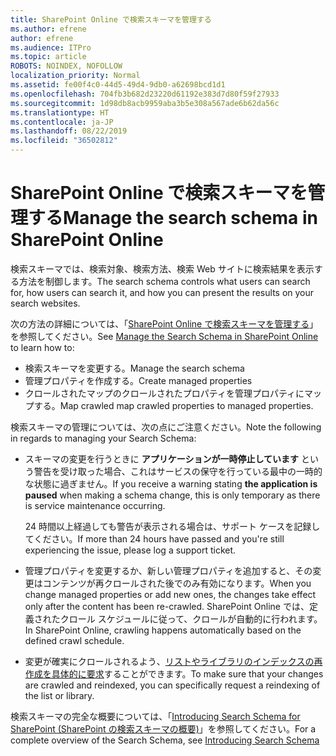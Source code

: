 ```yaml
---
title: SharePoint Online で検索スキーマを管理する
ms.author: efrene
author: efrene
ms.audience: ITPro
ms.topic: article
ROBOTS: NOINDEX, NOFOLLOW
localization_priority: Normal
ms.assetid: fe00f4c0-44d5-49d4-9db0-a62698bcd1d1
ms.openlocfilehash: 704fb3b682d23220d61192e383d7d80f59f27933
ms.sourcegitcommit: 1d98db8acb9959aba3b5e308a567ade6b62da56c
ms.translationtype: HT
ms.contentlocale: ja-JP
ms.lasthandoff: 08/22/2019
ms.locfileid: "36502812"
---
```

# <a name="manage-search-schema-in-sharepoint-online"></a><span data-ttu-id="39f27-102">SharePoint Online で検索スキーマを管理する</span><span class="sxs-lookup"><span data-stu-id="39f27-102">Manage the search schema in SharePoint Online</span></span>

<span data-ttu-id="39f27-103">検索スキーマでは、検索対象、検索方法、検索 Web サイトに検索結果を表示する方法を制御します。</span><span class="sxs-lookup"><span data-stu-id="39f27-103">The search schema controls what users can search for, how users can search it, and how you can present the results on your search websites.</span></span> 

<span data-ttu-id="39f27-104">次の方法の詳細については、「[SharePoint Online で検索スキーマを管理する](https://docs.microsoft.com/sharepoint/manage-search-schema)」を参照してください。</span><span class="sxs-lookup"><span data-stu-id="39f27-104">See [Manage the Search Schema in SharePoint Online](https://docs.microsoft.com/sharepoint/manage-search-schema) to learn how to:</span></span> 
- <span data-ttu-id="39f27-105">検索スキーマを変更する。</span><span class="sxs-lookup"><span data-stu-id="39f27-105">Manage the search schema</span></span>
- <span data-ttu-id="39f27-106">管理プロパティを作成する。</span><span class="sxs-lookup"><span data-stu-id="39f27-106">Create managed properties</span></span>
- <span data-ttu-id="39f27-107">クロールされたマップのクロールされたプロパティを管理プロパティにマップする。</span><span class="sxs-lookup"><span data-stu-id="39f27-107">Map crawled map crawled properties to managed properties.</span></span>

<span data-ttu-id="39f27-108">検索スキーマの管理については、次の点にご注意ください。</span><span class="sxs-lookup"><span data-stu-id="39f27-108">Note the following in regards to managing your Search Schema:</span></span>

- <span data-ttu-id="39f27-109">スキーマの変更を行うときに **アプリケーションが一時停止しています** という警告を受け取った場合、これはサービスの保守を行っている最中の一時的な状態に過ぎません。</span><span class="sxs-lookup"><span data-stu-id="39f27-109">If you receive a warning stating **the application is paused** when making a schema change, this is only temporary as there is service maintenance occurring.</span></span> 

    <span data-ttu-id="39f27-110">24 時間以上経過しても警告が表示される場合は、サポート ケースを記録してください。</span><span class="sxs-lookup"><span data-stu-id="39f27-110">If more than 24 hours have passed and you're still experiencing the issue, please log a support ticket.</span></span>
- <span data-ttu-id="39f27-111">管理プロパティを変更するか、新しい管理プロパティを追加すると、その変更はコンテンツが再クロールされた後でのみ有効になります。</span><span class="sxs-lookup"><span data-stu-id="39f27-111">When you change managed properties or add new ones, the changes take effect only after the content has been re-crawled.</span></span> <span data-ttu-id="39f27-112">SharePoint Online では、定義されたクロール スケジュールに従って、クロールが自動的に行われます。</span><span class="sxs-lookup"><span data-stu-id="39f27-112">In SharePoint Online, crawling happens automatically based on the defined crawl schedule.</span></span>
- <span data-ttu-id="39f27-113">変更が確実にクロールされるよう、[リストやライブラリのインデックスの再作成を具体的に要求](https://docs.microsoft.com/sharepoint/manage-search-schema#request-re-indexing-of-a-document-library-or-list)することができます。</span><span class="sxs-lookup"><span data-stu-id="39f27-113">To make sure that your changes are crawled and reindexed, you can specifically request a reindexing of the list or library.</span></span> 

<span data-ttu-id="39f27-114">検索スキーマの完全な概要については、「[Introducing Search Schema for SharePoint (SharePoint の検索スキーマの概要)](https://blogs.technet.microsoft.com/tothesharepoint/2012/11/25/introducing-search-schema-for-sharepoint-2013/)」を参照してください。</span><span class="sxs-lookup"><span data-stu-id="39f27-114">For a complete overview of the Search Schema, see [Introducing Search Schema](https://blogs.technet.microsoft.com/tothesharepoint/2012/11/25/introducing-search-schema-for-sharepoint-2013/)</span></span> 


